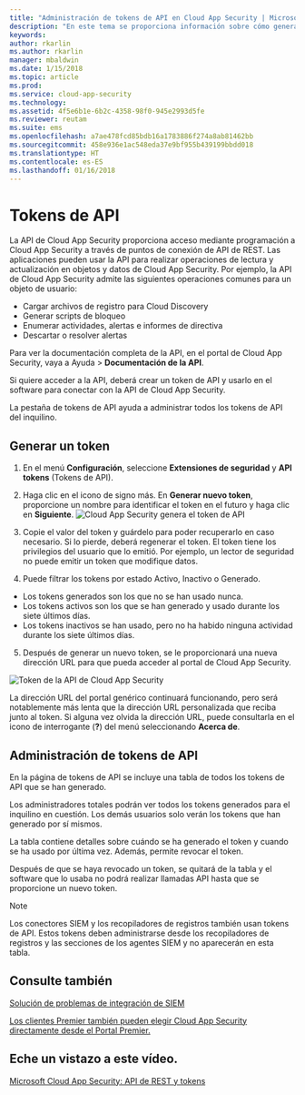 ```yaml
---
title: "Administración de tokens de API en Cloud App Security | Microsoft Docs"
description: "En este tema se proporciona información sobre cómo generar tokens de API para Cloud App Security."
keywords: 
author: rkarlin
ms.author: rkarlin
manager: mbaldwin
ms.date: 1/15/2018
ms.topic: article
ms.prod: 
ms.service: cloud-app-security
ms.technology: 
ms.assetid: 4f5e6b1e-6b2c-4358-98f0-945e2993d5fe
ms.reviewer: reutam
ms.suite: ems
ms.openlocfilehash: a7ae478fcd85bdb16a1783886f274a8ab81462bb
ms.sourcegitcommit: 458e936e1ac548eda37e9bf955b439199bbdd018
ms.translationtype: HT
ms.contentlocale: es-ES
ms.lasthandoff: 01/16/2018
---
```

# <a name="api-tokens"></a>Tokens de API
    
La API de Cloud App Security proporciona acceso mediante programación a Cloud App Security a través de puntos de conexión de API de REST. Las aplicaciones pueden usar la API para realizar operaciones de lectura y actualización en objetos y datos de Cloud App Security. Por ejemplo, la API de Cloud App Security admite las siguientes operaciones comunes para un objeto de usuario:

- Cargar archivos de registro para Cloud Discovery
- Generar scripts de bloqueo
- Enumerar actividades, alertas e informes de directiva
- Descartar o resolver alertas

Para ver la documentación completa de la API, en el portal de Cloud App Security, vaya a Ayuda > **Documentación de la API**.

Si quiere acceder a la API, deberá crear un token de API y usarlo en el software para conectar con la API de Cloud App Security.

La pestaña de tokens de API ayuda a administrar todos los tokens de API del inquilino. 


## <a name="generate-a-token"></a>Generar un token

1. En el menú **Configuración**, seleccione **Extensiones de seguridad** y **API tokens** (Tokens de API).

2. Haga clic en el icono de signo más. En **Generar nuevo token**, proporcione un nombre para identificar el token en el futuro y haga clic en **Siguiente**.
![Cloud App Security genera el token de API](./media/api-token-gen.png)

3. Copie el valor del token y guárdelo para poder recuperarlo en caso necesario. Si lo pierde, deberá regenerar el token. El token tiene los privilegios del usuario que lo emitió. Por ejemplo, un lector de seguridad no puede emitir un token que modifique datos.

4. Puede filtrar los tokens por estado Activo, Inactivo o Generado. 

  - Los tokens generados son los que no se han usado nunca. 
  - Los tokens activos son los que se han generado y usado durante los siete últimos días. 
  - Los tokens inactivos se han usado, pero no ha habido ninguna actividad durante los siete últimos días.
5. Después de generar un nuevo token, se le proporcionará una nueva dirección URL para que pueda acceder al portal de Cloud App Security. 

 ![Token de la API de Cloud App Security](./media/generate-api-token.png)

La dirección URL del portal genérico continuará funcionando, pero será notablemente más lenta que la dirección URL personalizada que reciba junto al token. Si alguna vez olvida la dirección URL, puede consultarla en el icono de interrogante (**?**) del menú seleccionando **Acerca de**.

## <a name="api-token-management"></a>Administración de tokens de API

En la página de tokens de API se incluye una tabla de todos los tokens de API que se han generado.

Los administradores totales podrán ver todos los tokens generados para el inquilino en cuestión. Los demás usuarios solo verán los tokens que han generado por sí mismos.

La tabla contiene detalles sobre cuándo se ha generado el token y cuando se ha usado por última vez. Además, permite revocar el token. 

Después de que se haya revocado un token, se quitará de la tabla y el software que lo usaba no podrá realizar llamadas API hasta que se proporcione un nuevo token. 

> [!NOTE]
> Los conectores SIEM y los recopiladores de registros también usan tokens de API. Estos tokens deben administrarse desde los recopiladores de registros y las secciones de los agentes SIEM y no aparecerán en esta tabla. 





## <a name="see-also"></a>Consulte también  
[Solución de problemas de integración de SIEM](troubleshooting-siem.md)   

[Los clientes Premier también pueden elegir Cloud App Security directamente desde el Portal Premier.](https://premier.microsoft.com/)  

## <a name="check-out-this-video"></a>Eche un vistazo a este vídeo.
[Microsoft Cloud App Security: API de REST y tokens](https://channel9.msdn.com/Shows/Microsoft-Security/Microsoft-Cloud-App-Security--REST-APIs-and-Tokens)  